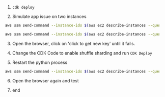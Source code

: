 1. `cdk deploy`

2. Simulate app issue on two instances

```bash
aws ssm send-command --instance-ids $(aws ec2 describe-instances --query 'Reservations[].Instances[].InstanceId' --filters "Name=tag:Name,Values=*Worker1*" --region eu-west-1 --output text) --document-name "AWS-RunShellScript" --parameters "commands=['killall python3']" --region eu-west-1  --output json
```

```bash
aws ssm send-command --instance-ids $(aws ec2 describe-instances --query 'Reservations[].Instances[].InstanceId' --filters "Name=tag:Name,Values=*Worker2*" --region eu-west-1 --output text) --document-name "AWS-RunShellScript" --parameters "commands=['killall python3']" --region eu-west-1  --output json
```

3. Open the browser, click on 'click to get new key' until it fails.

4. Change the CDK Code to enable shuffle sharding and run `CDK Deploy`

5. Restart the python process

```bash
aws ssm send-command --instance-ids $(aws ec2 describe-instances --query 'Reservations[].Instances[].InstanceId' --filters "Name=tag:Name,Values=*Worker*" --region eu-west-1 --output text) --document-name "AWS-RunShellScript" --parameters "commands=['killall python3','nohup python3 /root/shuffle-sharding-demo-app/flask-server/main.py >>/var/log/webserver.log 2>&1 &']" --region eu-west-1  --output json
```

6. Open the browser again and test

7. end
